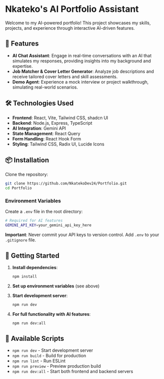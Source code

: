 # Nkateko's AI Portfolio Assistant

Welcome to my AI-powered portfolio! This project showcases my skills, projects, and experience through interactive AI-driven features.

## 🚀 Features

- **AI Chat Assistant**: Engage in real-time conversations with an AI that simulates my responses, providing insights into my background and expertise.
- **Job Matcher & Cover Letter Generator**: Analyze job descriptions and receive tailored cover letters and skill assessments.
- **Demo Agent**: Experience a mock interview or project walkthrough, simulating real-world scenarios.

## 🛠️ Technologies Used

- **Frontend**: React, Vite, Tailwind CSS, shadcn UI
- **Backend**: Node.js, Express, TypeScript
- **AI Integration**: Gemini API
- **State Management**: React Query
- **Form Handling**: React Hook Form
- **Styling**: Tailwind CSS, Radix UI, Lucide Icons

## 📦 Installation

Clone the repository:

```bash
git clone https://github.com/NkatekoDev24/Portfolio.git
cd Portfolio
```

### Environment Variables

Create a `.env` file in the root directory:

```bash
# Required for AI features
GEMINI_API_KEY=your_gemini_api_key_here
```

**Important**: Never commit your API keys to version control. Add `.env` to your `.gitignore` file.

## 🚀 Getting Started

1. **Install dependencies**:
   ```bash
   npm install
   ```

2. **Set up environment variables** (see above)

3. **Start development server**:
   ```bash
   npm run dev
   ```

4. **For full functionality with AI features**:
   ```bash
   npm run dev:all
   ```

## 📝 Available Scripts

- `npm run dev` - Start development server
- `npm run build` - Build for production
- `npm run lint` - Run ESLint
- `npm run preview` - Preview production build
- `npm run dev:all` - Start both frontend and backend servers
